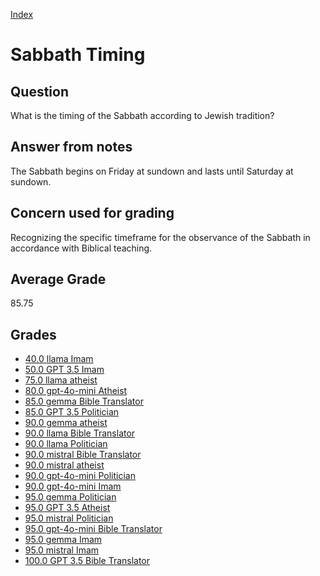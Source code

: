 
[Index](../index.md)
# Sabbath Timing
## Question
What is the timing of the Sabbath according to Jewish tradition?

## Answer from notes
The Sabbath begins on Friday at sundown and lasts until Saturday at sundown.

## Concern used for grading
Recognizing the specific timeframe for the observance of the Sabbath in accordance with Biblical teaching.

## Average Grade
85.75

## Grades
 * [40.0 llama Imam](../answers/llama_Imam/Sabbath_Timing.md)
 * [50.0 GPT 3.5 Imam](../answers/GPT_3.5_Imam/Sabbath_Timing.md)
 * [75.0 llama atheist](../answers/llama_atheist/Sabbath_Timing.md)
 * [80.0 gpt-4o-mini Atheist](../answers/gpt-4o-mini_Atheist/Sabbath_Timing.md)
 * [85.0 gemma Bible Translator](../answers/gemma_Bible_Translator/Sabbath_Timing.md)
 * [85.0 GPT 3.5 Politician](../answers/GPT_3.5_Politician/Sabbath_Timing.md)
 * [90.0 gemma atheist](../answers/gemma_atheist/Sabbath_Timing.md)
 * [90.0 llama Bible Translator](../answers/llama_Bible_Translator/Sabbath_Timing.md)
 * [90.0 llama Politician](../answers/llama_Politician/Sabbath_Timing.md)
 * [90.0 mistral Bible Translator](../answers/mistral_Bible_Translator/Sabbath_Timing.md)
 * [90.0 mistral atheist](../answers/mistral_atheist/Sabbath_Timing.md)
 * [90.0 gpt-4o-mini Politician](../answers/gpt-4o-mini_Politician/Sabbath_Timing.md)
 * [90.0 gpt-4o-mini Imam](../answers/gpt-4o-mini_Imam/Sabbath_Timing.md)
 * [95.0 gemma Politician](../answers/gemma_Politician/Sabbath_Timing.md)
 * [95.0 GPT 3.5 Atheist](../answers/GPT_3.5_Atheist/Sabbath_Timing.md)
 * [95.0 mistral Politician](../answers/mistral_Politician/Sabbath_Timing.md)
 * [95.0 gpt-4o-mini Bible Translator](../answers/gpt-4o-mini_Bible_Translator/Sabbath_Timing.md)
 * [95.0 gemma Imam](../answers/gemma_Imam/Sabbath_Timing.md)
 * [95.0 mistral Imam](../answers/mistral_Imam/Sabbath_Timing.md)
 * [100.0 GPT 3.5 Bible Translator](../answers/GPT_3.5_Bible_Translator/Sabbath_Timing.md)
